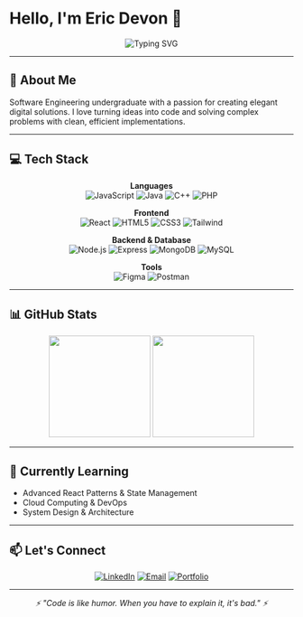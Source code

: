 # Hello, I'm Eric Devon 👋

<div align="center">
  <img src="https://readme-typing-svg.demolab.com?font=Fira+Code&pause=1000&color=58A6FF&center=true&vCenter=true&width=435&lines=Software+Engineering+Student;Full+Stack+Developer;Passionate+Problem+Solver" alt="Typing SVG" />
</div>

---

## 🎯 About Me

Software Engineering undergraduate with a passion for creating elegant digital solutions. I love turning ideas into code and solving complex problems with clean, efficient implementations.

---

## 💻 Tech Stack

<div align="center">

**Languages**  
![JavaScript](https://img.shields.io/badge/-JavaScript-F7DF1E?style=flat-square&logo=javascript&logoColor=black)
![Java](https://img.shields.io/badge/-Java-007396?style=flat-square&logo=java&logoColor=white)
![C++](https://img.shields.io/badge/-C++-00599C?style=flat-square&logo=cplusplus&logoColor=white)
![PHP](https://img.shields.io/badge/-PHP-777BB4?style=flat-square&logo=php&logoColor=white)

**Frontend**  
![React](https://img.shields.io/badge/-React-61DAFB?style=flat-square&logo=react&logoColor=black)
![HTML5](https://img.shields.io/badge/-HTML5-E34F26?style=flat-square&logo=html5&logoColor=white)
![CSS3](https://img.shields.io/badge/-CSS3-1572B6?style=flat-square&logo=css3&logoColor=white)
![Tailwind](https://img.shields.io/badge/-Tailwind-38B2AC?style=flat-square&logo=tailwind-css&logoColor=white)

**Backend & Database**  
![Node.js](https://img.shields.io/badge/-Node.js-339933?style=flat-square&logo=node.js&logoColor=white)
![Express](https://img.shields.io/badge/-Express-000000?style=flat-square&logo=express&logoColor=white)
![MongoDB](https://img.shields.io/badge/-MongoDB-47A248?style=flat-square&logo=mongodb&logoColor=white)
![MySQL](https://img.shields.io/badge/-MySQL-4479A1?style=flat-square&logo=mysql&logoColor=white)

**Tools**  
![Figma](https://img.shields.io/badge/-Figma-F24E1E?style=flat-square&logo=figma&logoColor=white)
![Postman](https://img.shields.io/badge/-Postman-FF6C37?style=flat-square&logo=postman&logoColor=white)

</div>

---

## 📊 GitHub Stats

<div align="center">
  <img height="180em" src="https://github-readme-stats.vercel.app/api?username=Eric-Devon&show_icons=true&theme=github_dark&hide_border=true&bg_color=0d1117"/>
  <img height="180em" src="https://github-readme-stats.vercel.app/api/top-langs/?username=Eric-Devon&layout=compact&theme=github_dark&hide_border=true&bg_color=0d1117"/>
</div>

---

## 🌱 Currently Learning

- Advanced React Patterns & State Management
- Cloud Computing & DevOps
- System Design & Architecture

---

## 📫 Let's Connect

<div align="center">

[![LinkedIn](https://img.shields.io/badge/-LinkedIn-0077B5?style=for-the-badge&logo=linkedin&logoColor=white)](https://linkedin.com/in/ericdevon)
[![Email](https://img.shields.io/badge/-Email-D14836?style=for-the-badge&logo=gmail&logoColor=white)](mailto:ericdevon2003@gmail.com)
[![Portfolio](https://img.shields.io/badge/-Portfolio-000000?style=for-the-badge&logo=react&logoColor=white)](https://yourportfolio.com)

</div>

---

<div align="center">
  <i>⚡ "Code is like humor. When you have to explain it, it's bad." ⚡</i>
</div>
